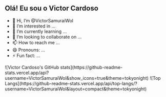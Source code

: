 ## Olá! Eu sou o Victor Cardoso

- 👋 Hi, I’m @VictorSamuraiWol
- 👀 I’m interested in ...
- 🌱 I’m currently learning ...
- 💞️ I’m looking to collaborate on ...
- 📫 How to reach me ...
- 😄 Pronouns: ...
- ⚡ Fun fact: ...

<div>
![Victor Cardoso's GitHub stats](https://github-readme-stats.vercel.app/api?username=VictorSamuraiWol&show_icons=true&theme=tokyonight)
![Top Langs](https://github-readme-stats.vercel.app/api/top-langs/?username=VictorSamuraiWol&layout=compact&theme=tokyonight)
</div>
